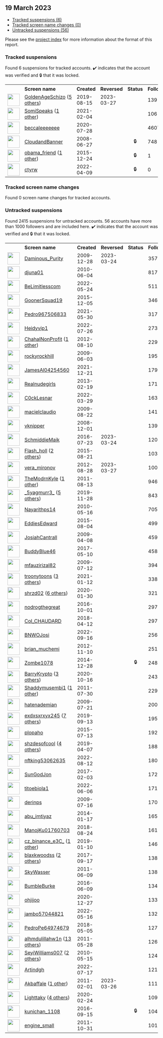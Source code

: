 ## 19 March 2023

* [Tracked suspensions (6)](#tracked-suspensions)
* [Tracked screen name changes (0)](#tracked-screen-name-changes)
* [Untracked suspensions (56)](#untracked-suspensions)

Please see the [project index](https://github.com/travisbrown/twitter-watch) for more information about the format of this report.

### Tracked suspensions

Found 6 suspensions for tracked accounts.
  ✔️ indicates that the account was verified and 🔒 that it was locked.

<table>
    <tr>
        <th></th>
        <th align="left">Screen name</th>
        <th align="left">Created</th>
        <th align="left">Reversed</th>
        <th align="left">Status</th>
        <th align="left">Followers</th>
        <th align="left">Ranking</th></tr>
    </tr>
        <tr>
            <td><a href="https://twitter.com/intent/user?user_id=1161814114538270721">
                <img src="https://pbs.twimg.com/profile_images/1590828441959632897/ui5ZQW2J_normal.jpg" width="40px" height="40px" align="center"/></a>
            </td>
            <td>
                <a href="https://twitter.com/GoldenAgeSchizo">GoldenAgeSchizo</a>&nbsp;(<a href="https://api.memory.lol/v1/tw/id/1161814114538270721">5 others</a>)&nbsp;</td>
            <td>2019-08-15</td>
            <td>2023-03-27</td>
            <td align="center"></td>
            <td>139</td>
            <td>3206</td>
        </tr>
        <tr>
            <td><a href="https://twitter.com/intent/user?user_id=1357144018891776000">
                <img src="https://pbs.twimg.com/profile_images/1585548400124125184/WF_l5Nq__normal.jpg" width="40px" height="40px" align="center"/></a>
            </td>
            <td>
                <a href="https://twitter.com/SomiSpeaks">SomiSpeaks</a>&nbsp;(<a href="https://api.memory.lol/v1/tw/id/1357144018891776000">1 other</a>)&nbsp;</td>
            <td>2021-02-04</td>
            <td></td>
            <td align="center"></td>
            <td>106</td>
            <td>56867</td>
        </tr>
        <tr>
            <td><a href="https://twitter.com/intent/user?user_id=1288109617256439809">
                <img src="https://pbs.twimg.com/profile_images/1593290678548807680/vdn2N7GY_normal.jpg" width="40px" height="40px" align="center"/></a>
            </td>
            <td>
                <a href="https://twitter.com/beccaleeeeeee">beccaleeeeeee</a></td>
            <td>2020-07-28</td>
            <td></td>
            <td align="center"></td>
            <td>4607</td>
            <td>66391</td>
        </tr>
        <tr>
            <td><a href="https://twitter.com/intent/user?user_id=15257889">
                <img src="https://pbs.twimg.com/profile_images/378800000297794598/6f6ed99fcb75421bfc031991b9c8e8f9_normal.jpeg" width="40px" height="40px" align="center"/></a>
            </td>
            <td>
                <a href="https://twitter.com/CloudandBanner">CloudandBanner</a></td>
            <td>2008-06-27</td>
            <td></td>
            <td align="center">🔒</td>
            <td>748</td>
            <td>72340</td>
        </tr>
        <tr>
            <td><a href="https://twitter.com/intent/user?user_id=4590301593">
                <img src="https://pbs.twimg.com/profile_images/1083501995011592196/dwUyvOLN_normal.jpg" width="40px" height="40px" align="center"/></a>
            </td>
            <td>
                <a href="https://twitter.com/obama_friend">obama_friend</a>&nbsp;(<a href="https://api.memory.lol/v1/tw/id/4590301593">1 other</a>)&nbsp;</td>
            <td>2015-12-24</td>
            <td></td>
            <td align="center">🔒</td>
            <td>1</td>
            <td>87355</td>
        </tr>
        <tr>
            <td><a href="https://twitter.com/intent/user?user_id=1512765997341876230">
                <img src="https://pbs.twimg.com/profile_images/1512771021736194060/P479acnN_normal.jpg" width="40px" height="40px" align="center"/></a>
            </td>
            <td>
                <a href="https://twitter.com/ctyrw">ctyrw</a></td>
            <td>2022-04-09</td>
            <td></td>
            <td align="center">🔒</td>
            <td>0</td>
            <td>96014</td>
        </tr></table>

### Tracked screen name changes

Found 0 screen name changes for tracked accounts.

### Untracked suspensions

Found 2415 suspensions for untracked accounts.
56 accounts have more than 1000 followers and are included here.
  ✔️ indicates that the account was verified and 🔒 that it was locked.

<table>
    <tr>
        <th></th>
        <th align="left">Screen name</th>
        <th align="left">Created</th>
        <th align="left">Reversed</th>
        <th align="left">Status</th>
        <th align="left">Followers</th>
    </tr>
        <tr>
            <td><a href="https://twitter.com/intent/user?user_id=99943864">
                <img src="https://pbs.twimg.com/profile_images/1407151262269906947/bGdU6dm1_normal.jpg" width="40px" height="40px" align="center"/></a>
            </td>
            <td>
                <a href="https://twitter.com/Daminous_Purity">Daminous_Purity</a></td>
            <td>2009-12-28</td>
            <td>2023-03-24</td>
            <td align="center"></td>
            <td>357804</td>
        </tr>
        <tr>
            <td><a href="https://twitter.com/intent/user?user_id=151807455">
                <img src="https://pbs.twimg.com/profile_images/959625463051141121/TqD-WL7e_normal.jpg" width="40px" height="40px" align="center"/></a>
            </td>
            <td>
                <a href="https://twitter.com/djuna01">djuna01</a></td>
            <td>2010-06-04</td>
            <td></td>
            <td align="center"></td>
            <td>81766</td>
        </tr>
        <tr>
            <td><a href="https://twitter.com/intent/user?user_id=1529091987030568960">
                <img src="https://pbs.twimg.com/profile_images/1529388801243508736/BSis6dFW_normal.jpg" width="40px" height="40px" align="center"/></a>
            </td>
            <td>
                <a href="https://twitter.com/BeLimitlesscom">BeLimitlesscom</a></td>
            <td>2022-05-24</td>
            <td></td>
            <td align="center"></td>
            <td>51191</td>
        </tr>
        <tr>
            <td><a href="https://twitter.com/intent/user?user_id=4468761672">
                <img src="https://pbs.twimg.com/profile_images/1514346063636877317/5pnKUwch_normal.jpg" width="40px" height="40px" align="center"/></a>
            </td>
            <td>
                <a href="https://twitter.com/GoonerSquad19">GoonerSquad19</a></td>
            <td>2015-12-05</td>
            <td></td>
            <td align="center"></td>
            <td>34679</td>
        </tr>
        <tr>
            <td><a href="https://twitter.com/intent/user?user_id=1398823520575107079">
                <img src="https://pbs.twimg.com/profile_images/1481658443383459842/39JCk9kB_normal.jpg" width="40px" height="40px" align="center"/></a>
            </td>
            <td>
                <a href="https://twitter.com/Pedro967506833">Pedro967506833</a></td>
            <td>2021-05-30</td>
            <td></td>
            <td align="center"></td>
            <td>31783</td>
        </tr>
        <tr>
            <td><a href="https://twitter.com/intent/user?user_id=1552025260534505473">
                <img src="https://pbs.twimg.com/profile_images/1552027383162609669/CXRc_Pn1_normal.jpg" width="40px" height="40px" align="center"/></a>
            </td>
            <td>
                <a href="https://twitter.com/Heidyvip1">Heidyvip1</a></td>
            <td>2022-07-26</td>
            <td></td>
            <td align="center"></td>
            <td>27308</td>
        </tr>
        <tr>
            <td><a href="https://twitter.com/intent/user?user_id=749773958">
                <img src="https://pbs.twimg.com/profile_images/1578279285600632832/6L7XjBEv_normal.jpg" width="40px" height="40px" align="center"/></a>
            </td>
            <td>
                <a href="https://twitter.com/ChahalNonProfit">ChahalNonProfit</a>&nbsp;(<a href="https://api.memory.lol/v1/tw/id/749773958">1 other</a>)&nbsp;</td>
            <td>2012-08-10</td>
            <td></td>
            <td align="center"></td>
            <td>22928</td>
        </tr>
        <tr>
            <td><a href="https://twitter.com/intent/user?user_id=44444340">
                <img src="https://pbs.twimg.com/profile_images/1317260239922548736/1f_oSs34_normal.jpg" width="40px" height="40px" align="center"/></a>
            </td>
            <td>
                <a href="https://twitter.com/rockyrockhill">rockyrockhill</a></td>
            <td>2009-06-03</td>
            <td></td>
            <td align="center"></td>
            <td>19553</td>
        </tr>
        <tr>
            <td><a href="https://twitter.com/intent/user?user_id=1473283689345957899">
                <img src="https://pbs.twimg.com/profile_images/1522368330308493313/iv2G23JV_normal.jpg" width="40px" height="40px" align="center"/></a>
            </td>
            <td>
                <a href="https://twitter.com/JamesAl04254560">JamesAl04254560</a></td>
            <td>2021-12-21</td>
            <td></td>
            <td align="center"></td>
            <td>17959</td>
        </tr>
        <tr>
            <td><a href="https://twitter.com/intent/user?user_id=1198577810">
                <img src="https://pbs.twimg.com/profile_images/3495822977/26abfa83fe844d7d41dafc506910a8a0_normal.jpeg" width="40px" height="40px" align="center"/></a>
            </td>
            <td>
                <a href="https://twitter.com/Realnudegirls">Realnudegirls</a></td>
            <td>2013-02-19</td>
            <td></td>
            <td align="center"></td>
            <td>17186</td>
        </tr>
        <tr>
            <td><a href="https://twitter.com/intent/user?user_id=1508791089876152331">
                <img src="https://pbs.twimg.com/profile_images/1572993388663775232/SuW2YAYf_normal.jpg" width="40px" height="40px" align="center"/></a>
            </td>
            <td>
                <a href="https://twitter.com/C0ckLesnar">C0ckLesnar</a></td>
            <td>2022-03-29</td>
            <td></td>
            <td align="center"></td>
            <td>16378</td>
        </tr>
        <tr>
            <td><a href="https://twitter.com/intent/user?user_id=67867633">
                <img src="https://pbs.twimg.com/profile_images/3080450629/b9cb64e2c7e8783e0257c1c7ae7f63ca_normal.jpeg" width="40px" height="40px" align="center"/></a>
            </td>
            <td>
                <a href="https://twitter.com/macielclaudio">macielclaudio</a></td>
            <td>2009-08-22</td>
            <td></td>
            <td align="center"></td>
            <td>14104</td>
        </tr>
        <tr>
            <td><a href="https://twitter.com/intent/user?user_id=17780312">
                <img src="https://pbs.twimg.com/profile_images/540895683608195072/eCQlMQl5_normal.jpeg" width="40px" height="40px" align="center"/></a>
            </td>
            <td>
                <a href="https://twitter.com/vknipper">vknipper</a></td>
            <td>2008-12-01</td>
            <td></td>
            <td align="center"></td>
            <td>13949</td>
        </tr>
        <tr>
            <td><a href="https://twitter.com/intent/user?user_id=756859273435635712">
                <img src="https://pbs.twimg.com/profile_images/1564186754705489923/btmBSEi7_normal.jpg" width="40px" height="40px" align="center"/></a>
            </td>
            <td>
                <a href="https://twitter.com/SchmiddieMaik">SchmiddieMaik</a></td>
            <td>2016-07-23</td>
            <td>2023-03-24</td>
            <td align="center"></td>
            <td>12049</td>
        </tr>
        <tr>
            <td><a href="https://twitter.com/intent/user?user_id=3434308761">
                <img src="https://pbs.twimg.com/profile_images/1584084957521186817/zot3mVd6_normal.jpg" width="40px" height="40px" align="center"/></a>
            </td>
            <td>
                <a href="https://twitter.com/Flash_holl">Flash_holl</a>&nbsp;(<a href="https://api.memory.lol/v1/tw/id/3434308761">2 others</a>)&nbsp;</td>
            <td>2015-08-21</td>
            <td></td>
            <td align="center"></td>
            <td>10306</td>
        </tr>
        <tr>
            <td><a href="https://twitter.com/intent/user?user_id=787727156">
                <img src="https://pbs.twimg.com/profile_images/814583441651953664/Cb8IRb8R_normal.jpg" width="40px" height="40px" align="center"/></a>
            </td>
            <td>
                <a href="https://twitter.com/vera_mironov">vera_mironov</a></td>
            <td>2012-08-28</td>
            <td>2023-03-27</td>
            <td align="center"></td>
            <td>10074</td>
        </tr>
        <tr>
            <td><a href="https://twitter.com/intent/user?user_id=354135418">
                <img src="https://pbs.twimg.com/profile_images/1030625720983343104/_1gfkAGx_normal.jpg" width="40px" height="40px" align="center"/></a>
            </td>
            <td>
                <a href="https://twitter.com/TheModrnKyle">TheModrnKyle</a>&nbsp;(<a href="https://api.memory.lol/v1/tw/id/354135418">1 other</a>)&nbsp;</td>
            <td>2011-08-13</td>
            <td></td>
            <td align="center"></td>
            <td>9465</td>
        </tr>
        <tr>
            <td><a href="https://twitter.com/intent/user?user_id=1200107004469170177">
                <img src="https://pbs.twimg.com/profile_images/1387580507278413825/obJASHrA_normal.jpg" width="40px" height="40px" align="center"/></a>
            </td>
            <td>
                <a href="https://twitter.com/_5yagmurr3_">_5yagmurr3_</a>&nbsp;(<a href="https://api.memory.lol/v1/tw/id/1200107004469170177">5 others</a>)&nbsp;</td>
            <td>2019-11-28</td>
            <td></td>
            <td align="center"></td>
            <td>8438</td>
        </tr>
        <tr>
            <td><a href="https://twitter.com/intent/user?user_id=144328174">
                <img src="https://pbs.twimg.com/profile_images/3622250451/7f5111d3946edf3d13e0e307bdedd64d_normal.jpeg" width="40px" height="40px" align="center"/></a>
            </td>
            <td>
                <a href="https://twitter.com/Nayarithps14">Nayarithps14</a></td>
            <td>2010-05-16</td>
            <td></td>
            <td align="center"></td>
            <td>7055</td>
        </tr>
        <tr>
            <td><a href="https://twitter.com/intent/user?user_id=3402434735">
                <img src="https://pbs.twimg.com/profile_images/1471483884143628292/p5NGpBuW_normal.jpg" width="40px" height="40px" align="center"/></a>
            </td>
            <td>
                <a href="https://twitter.com/EddiesEdward">EddiesEdward</a></td>
            <td>2015-08-04</td>
            <td></td>
            <td align="center"></td>
            <td>4994</td>
        </tr>
        <tr>
            <td><a href="https://twitter.com/intent/user?user_id=29634049">
                <img src="https://pbs.twimg.com/profile_images/1009535741377110017/TjbUK8Rk_normal.jpg" width="40px" height="40px" align="center"/></a>
            </td>
            <td>
                <a href="https://twitter.com/JosiahCantrall">JosiahCantrall</a></td>
            <td>2009-04-08</td>
            <td></td>
            <td align="center"></td>
            <td>4594</td>
        </tr>
        <tr>
            <td><a href="https://twitter.com/intent/user?user_id=862146909636624384">
                <img src="https://pbs.twimg.com/profile_images/1580768890837139456/YkYdOIxh_normal.jpg" width="40px" height="40px" align="center"/></a>
            </td>
            <td>
                <a href="https://twitter.com/BuddyBlue46">BuddyBlue46</a></td>
            <td>2017-05-10</td>
            <td></td>
            <td align="center"></td>
            <td>4585</td>
        </tr>
        <tr>
            <td><a href="https://twitter.com/intent/user?user_id=56053686">
                <img src="https://pbs.twimg.com/profile_images/1568904571355037697/3ZUx2aFE_normal.jpg" width="40px" height="40px" align="center"/></a>
            </td>
            <td>
                <a href="https://twitter.com/mfauzirizal82">mfauzirizal82</a></td>
            <td>2009-07-12</td>
            <td></td>
            <td align="center"></td>
            <td>3949</td>
        </tr>
        <tr>
            <td><a href="https://twitter.com/intent/user?user_id=1348838207123648518">
                <img src="https://pbs.twimg.com/profile_images/1597455272510775296/hYl0Qath_normal.jpg" width="40px" height="40px" align="center"/></a>
            </td>
            <td>
                <a href="https://twitter.com/troonytoons">troonytoons</a>&nbsp;(<a href="https://api.memory.lol/v1/tw/id/1348838207123648518">3 others</a>)&nbsp;</td>
            <td>2021-01-12</td>
            <td></td>
            <td align="center"></td>
            <td>3389</td>
        </tr>
        <tr>
            <td><a href="https://twitter.com/intent/user?user_id=1222860465694367747">
                <img src="https://pbs.twimg.com/profile_images/1569736057947832320/6VTeSqM5_normal.jpg" width="40px" height="40px" align="center"/></a>
            </td>
            <td>
                <a href="https://twitter.com/shrzd02">shrzd02</a>&nbsp;(<a href="https://api.memory.lol/v1/tw/id/1222860465694367747">6 others</a>)&nbsp;</td>
            <td>2020-01-30</td>
            <td></td>
            <td align="center"></td>
            <td>3211</td>
        </tr>
        <tr>
            <td><a href="https://twitter.com/intent/user?user_id=782198827776413696">
                <img src="https://pbs.twimg.com/profile_images/1588506537139572737/AN9F0ixJ_normal.jpg" width="40px" height="40px" align="center"/></a>
            </td>
            <td>
                <a href="https://twitter.com/nodrogthegreat">nodrogthegreat</a></td>
            <td>2016-10-01</td>
            <td></td>
            <td align="center"></td>
            <td>2977</td>
        </tr>
        <tr>
            <td><a href="https://twitter.com/intent/user?user_id=984478932094345217">
                <img src="https://pbs.twimg.com/profile_images/1269540731221401600/2NQVTRJA_normal.jpg" width="40px" height="40px" align="center"/></a>
            </td>
            <td>
                <a href="https://twitter.com/Col_CHAUDARD">Col_CHAUDARD</a></td>
            <td>2018-04-12</td>
            <td></td>
            <td align="center"></td>
            <td>2975</td>
        </tr>
        <tr>
            <td><a href="https://twitter.com/intent/user?user_id=1570823214594662400">
                <img src="https://pbs.twimg.com/profile_images/1576615910474776576/_5E6rbbi_normal.jpg" width="40px" height="40px" align="center"/></a>
            </td>
            <td>
                <a href="https://twitter.com/BNWOJosi">BNWOJosi</a></td>
            <td>2022-09-16</td>
            <td></td>
            <td align="center"></td>
            <td>2560</td>
        </tr>
        <tr>
            <td><a href="https://twitter.com/intent/user?user_id=939647472">
                <img src="https://pbs.twimg.com/profile_images/1593116314071187456/TpKK-yDy_normal.jpg" width="40px" height="40px" align="center"/></a>
            </td>
            <td>
                <a href="https://twitter.com/brian_muchemi">brian_muchemi</a></td>
            <td>2012-11-10</td>
            <td></td>
            <td align="center"></td>
            <td>2512</td>
        </tr>
        <tr>
            <td><a href="https://twitter.com/intent/user?user_id=2945171645">
                <img src="https://pbs.twimg.com/profile_images/1592785952522792961/zle29M3v_normal.jpg" width="40px" height="40px" align="center"/></a>
            </td>
            <td>
                <a href="https://twitter.com/Zombe1078">Zombe1078</a></td>
            <td>2014-12-28</td>
            <td></td>
            <td align="center">🔒</td>
            <td>2487</td>
        </tr>
        <tr>
            <td><a href="https://twitter.com/intent/user?user_id=1317083702032257030">
                <img src="https://pbs.twimg.com/profile_images/1598447243870277632/QMz_7eCt_normal.jpg" width="40px" height="40px" align="center"/></a>
            </td>
            <td>
                <a href="https://twitter.com/BarryKrypto">BarryKrypto</a>&nbsp;(<a href="https://api.memory.lol/v1/tw/id/1317083702032257030">3 others</a>)&nbsp;</td>
            <td>2020-10-16</td>
            <td></td>
            <td align="center"></td>
            <td>2433</td>
        </tr>
        <tr>
            <td><a href="https://twitter.com/intent/user?user_id=345280320">
                <img src="https://pbs.twimg.com/profile_images/1386688629263699971/Qf3GtFdp_normal.jpg" width="40px" height="40px" align="center"/></a>
            </td>
            <td>
                <a href="https://twitter.com/Shaddymusembi1">Shaddymusembi1</a>&nbsp;(<a href="https://api.memory.lol/v1/tw/id/345280320">1 other</a>)&nbsp;</td>
            <td>2011-07-30</td>
            <td></td>
            <td align="center"></td>
            <td>2297</td>
        </tr>
        <tr>
            <td><a href="https://twitter.com/intent/user?user_id=58707998">
                <img src="https://pbs.twimg.com/profile_images/1339346214123261952/f4cf4Z1z_normal.jpg" width="40px" height="40px" align="center"/></a>
            </td>
            <td>
                <a href="https://twitter.com/hatenademian">hatenademian</a></td>
            <td>2009-07-21</td>
            <td></td>
            <td align="center"></td>
            <td>2005</td>
        </tr>
        <tr>
            <td><a href="https://twitter.com/intent/user?user_id=1172487464398647296">
                <img src="https://pbs.twimg.com/profile_images/1473236294197149702/WZxlNmhX_normal.jpg" width="40px" height="40px" align="center"/></a>
            </td>
            <td>
                <a href="https://twitter.com/exdxsxrxyx245">exdxsxrxyx245</a>&nbsp;(<a href="https://api.memory.lol/v1/tw/id/1172487464398647296">7 others</a>)&nbsp;</td>
            <td>2019-09-13</td>
            <td></td>
            <td align="center"></td>
            <td>1959</td>
        </tr>
        <tr>
            <td><a href="https://twitter.com/intent/user?user_id=3278692518">
                <img src="https://pbs.twimg.com/profile_images/620644680301019136/0rmA_URE_normal.png" width="40px" height="40px" align="center"/></a>
            </td>
            <td>
                <a href="https://twitter.com/plopaho">plopaho</a></td>
            <td>2015-07-13</td>
            <td></td>
            <td align="center"></td>
            <td>1927</td>
        </tr>
        <tr>
            <td><a href="https://twitter.com/intent/user?user_id=1115013772077346816">
                <img src="https://pbs.twimg.com/profile_images/1594780381080948737/FUZMfdQM_normal.jpg" width="40px" height="40px" align="center"/></a>
            </td>
            <td>
                <a href="https://twitter.com/shzdesofcool">shzdesofcool</a>&nbsp;(<a href="https://api.memory.lol/v1/tw/id/1115013772077346816">4 others</a>)&nbsp;</td>
            <td>2019-04-07</td>
            <td></td>
            <td align="center"></td>
            <td>1883</td>
        </tr>
        <tr>
            <td><a href="https://twitter.com/intent/user?user_id=1558098768737710082">
                <img src="https://pbs.twimg.com/profile_images/1559484243390210054/5yvJBOQJ_normal.jpg" width="40px" height="40px" align="center"/></a>
            </td>
            <td>
                <a href="https://twitter.com/nftking53062635">nftking53062635</a></td>
            <td>2022-08-12</td>
            <td></td>
            <td align="center"></td>
            <td>1805</td>
        </tr>
        <tr>
            <td><a href="https://twitter.com/intent/user?user_id=827518133237927936">
                <img src="https://pbs.twimg.com/profile_images/1404624987219283973/LAGqa5NP_normal.jpg" width="40px" height="40px" align="center"/></a>
            </td>
            <td>
                <a href="https://twitter.com/SunGodJon">SunGodJon</a></td>
            <td>2017-02-03</td>
            <td></td>
            <td align="center"></td>
            <td>1729</td>
        </tr>
        <tr>
            <td><a href="https://twitter.com/intent/user?user_id=1533810382220967943">
                <img src="https://pbs.twimg.com/profile_images/1591682448911474688/xm_djJZr_normal.jpg" width="40px" height="40px" align="center"/></a>
            </td>
            <td>
                <a href="https://twitter.com/titoebiola1">titoebiola1</a></td>
            <td>2022-06-06</td>
            <td></td>
            <td align="center"></td>
            <td>1717</td>
        </tr>
        <tr>
            <td><a href="https://twitter.com/intent/user?user_id=57334657">
                <img src="https://pbs.twimg.com/profile_images/1587776866831564801/UCCp4976_normal.jpg" width="40px" height="40px" align="center"/></a>
            </td>
            <td>
                <a href="https://twitter.com/derinps">derinps</a></td>
            <td>2009-07-16</td>
            <td></td>
            <td align="center"></td>
            <td>1707</td>
        </tr>
        <tr>
            <td><a href="https://twitter.com/intent/user?user_id=2288709747">
                <img src="https://pbs.twimg.com/profile_images/1536314849029914624/whH396IC_normal.jpg" width="40px" height="40px" align="center"/></a>
            </td>
            <td>
                <a href="https://twitter.com/abu_imtiyaz">abu_imtiyaz</a></td>
            <td>2014-01-17</td>
            <td></td>
            <td align="center"></td>
            <td>1658</td>
        </tr>
        <tr>
            <td><a href="https://twitter.com/intent/user?user_id=1033014413983461376">
                <img src="https://pbs.twimg.com/profile_images/1553646115047649284/II9cXf1s_normal.jpg" width="40px" height="40px" align="center"/></a>
            </td>
            <td>
                <a href="https://twitter.com/ManojKu01760703">ManojKu01760703</a></td>
            <td>2018-08-24</td>
            <td></td>
            <td align="center"></td>
            <td>1614</td>
        </tr>
        <tr>
            <td><a href="https://twitter.com/intent/user?user_id=1083308250035118081">
                <img src="https://pbs.twimg.com/profile_images/1570111625562046479/PCuuJd3m_normal.jpg" width="40px" height="40px" align="center"/></a>
            </td>
            <td>
                <a href="https://twitter.com/cz_binance_e3C_">cz_binance_e3C_</a>&nbsp;(<a href="https://api.memory.lol/v1/tw/id/1083308250035118081">1 other</a>)&nbsp;</td>
            <td>2019-01-10</td>
            <td></td>
            <td align="center"></td>
            <td>1460</td>
        </tr>
        <tr>
            <td><a href="https://twitter.com/intent/user?user_id=909239711193030656">
                <img src="https://pbs.twimg.com/profile_images/1578217038333546496/EP-e9ybz_normal.jpg" width="40px" height="40px" align="center"/></a>
            </td>
            <td>
                <a href="https://twitter.com/blaxkwoodss">blaxkwoodss</a>&nbsp;(<a href="https://api.memory.lol/v1/tw/id/909239711193030656">2 others</a>)&nbsp;</td>
            <td>2017-09-17</td>
            <td></td>
            <td align="center"></td>
            <td>1386</td>
        </tr>
        <tr>
            <td><a href="https://twitter.com/intent/user?user_id=313985222">
                <img src="https://pbs.twimg.com/profile_images/1398054312627118080/Rz2NYI3P_normal.jpg" width="40px" height="40px" align="center"/></a>
            </td>
            <td>
                <a href="https://twitter.com/SkyWasser">SkyWasser</a></td>
            <td>2011-06-09</td>
            <td></td>
            <td align="center"></td>
            <td>1383</td>
        </tr>
        <tr>
            <td><a href="https://twitter.com/intent/user?user_id=740738410156072960">
                <img src="https://pbs.twimg.com/profile_images/1569901390914326528/RW1D3RbA_normal.jpg" width="40px" height="40px" align="center"/></a>
            </td>
            <td>
                <a href="https://twitter.com/BumbleBurke">BumbleBurke</a></td>
            <td>2016-06-09</td>
            <td></td>
            <td align="center"></td>
            <td>1343</td>
        </tr>
        <tr>
            <td><a href="https://twitter.com/intent/user?user_id=1343030383281991681">
                <img src="https://pbs.twimg.com/profile_images/1582797521763860481/nBt_n91G_normal.jpg" width="40px" height="40px" align="center"/></a>
            </td>
            <td>
                <a href="https://twitter.com/ohjijoo">ohjijoo</a></td>
            <td>2020-12-27</td>
            <td></td>
            <td align="center"></td>
            <td>1333</td>
        </tr>
        <tr>
            <td><a href="https://twitter.com/intent/user?user_id=1526193531253141506">
                <img src="https://pbs.twimg.com/profile_images/1593968589366857729/6hxEUhSz_normal.jpg" width="40px" height="40px" align="center"/></a>
            </td>
            <td>
                <a href="https://twitter.com/jambo57044821">jambo57044821</a></td>
            <td>2022-05-16</td>
            <td></td>
            <td align="center"></td>
            <td>1329</td>
        </tr>
        <tr>
            <td><a href="https://twitter.com/intent/user?user_id=992575920513970176">
                <img src="https://pbs.twimg.com/profile_images/1286466390602457089/Sk5KmyIu_normal.jpg" width="40px" height="40px" align="center"/></a>
            </td>
            <td>
                <a href="https://twitter.com/PedroPe64974679">PedroPe64974679</a></td>
            <td>2018-05-05</td>
            <td></td>
            <td align="center"></td>
            <td>1278</td>
        </tr>
        <tr>
            <td><a href="https://twitter.com/intent/user?user_id=306660925">
                <img src="https://pbs.twimg.com/profile_images/1589785130117521408/gp6q8b2q_normal.jpg" width="40px" height="40px" align="center"/></a>
            </td>
            <td>
                <a href="https://twitter.com/alhmdulillahw1n">alhmdulillahw1n</a>&nbsp;(<a href="https://api.memory.lol/v1/tw/id/306660925">13 others</a>)&nbsp;</td>
            <td>2011-05-28</td>
            <td></td>
            <td align="center"></td>
            <td>1263</td>
        </tr>
        <tr>
            <td><a href="https://twitter.com/intent/user?user_id=144108822">
                <img src="https://pbs.twimg.com/profile_images/1560493152028528642/6xGtKy_C_normal.jpg" width="40px" height="40px" align="center"/></a>
            </td>
            <td>
                <a href="https://twitter.com/SeyiWilliams007">SeyiWilliams007</a>&nbsp;(<a href="https://api.memory.lol/v1/tw/id/144108822">2 others</a>)&nbsp;</td>
            <td>2010-05-15</td>
            <td></td>
            <td align="center"></td>
            <td>1242</td>
        </tr>
        <tr>
            <td><a href="https://twitter.com/intent/user?user_id=1548646290174709761">
                <img src="https://pbs.twimg.com/profile_images/1548646455774167042/-j_AjXrm_normal.jpg" width="40px" height="40px" align="center"/></a>
            </td>
            <td>
                <a href="https://twitter.com/Artindgh">Artindgh</a></td>
            <td>2022-07-17</td>
            <td></td>
            <td align="center"></td>
            <td>1214</td>
        </tr>
        <tr>
            <td><a href="https://twitter.com/intent/user?user_id=246018602">
                <img src="https://pbs.twimg.com/profile_images/1216521620707143680/AdX6xfrM_normal.jpg" width="40px" height="40px" align="center"/></a>
            </td>
            <td>
                <a href="https://twitter.com/Akbaffale">Akbaffale</a>&nbsp;(<a href="https://api.memory.lol/v1/tw/id/246018602">1 other</a>)&nbsp;</td>
            <td>2011-02-01</td>
            <td>2023-03-26</td>
            <td align="center"></td>
            <td>1115</td>
        </tr>
        <tr>
            <td><a href="https://twitter.com/intent/user?user_id=1231900521012686848">
                <img src="https://pbs.twimg.com/profile_images/1595848648427859969/Qftb04vk_normal.jpg" width="40px" height="40px" align="center"/></a>
            </td>
            <td>
                <a href="https://twitter.com/Lighttaky">Lighttaky</a>&nbsp;(<a href="https://api.memory.lol/v1/tw/id/1231900521012686848">4 others</a>)&nbsp;</td>
            <td>2020-02-24</td>
            <td></td>
            <td align="center"></td>
            <td>1094</td>
        </tr>
        <tr>
            <td><a href="https://twitter.com/intent/user?user_id=776418219867332608">
                <img src="https://pbs.twimg.com/profile_images/824190641160724483/18niv_Ym_normal.jpg" width="40px" height="40px" align="center"/></a>
            </td>
            <td>
                <a href="https://twitter.com/kunichan_1108">kunichan_1108</a></td>
            <td>2016-09-15</td>
            <td></td>
            <td align="center">🔒</td>
            <td>1044</td>
        </tr>
        <tr>
            <td><a href="https://twitter.com/intent/user?user_id=401866057">
                <img src="https://pbs.twimg.com/profile_images/1171634650760044544/t82BZkiV_normal.jpg" width="40px" height="40px" align="center"/></a>
            </td>
            <td>
                <a href="https://twitter.com/engine_small">engine_small</a></td>
            <td>2011-10-31</td>
            <td></td>
            <td align="center"></td>
            <td>1015</td>
        </tr></table>

